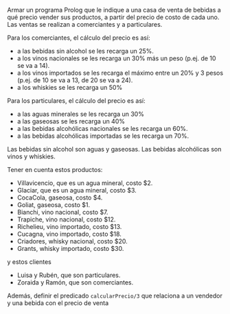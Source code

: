 Armar un programa Prolog que le indique a una casa de venta de bebidas a qué precio vender sus productos, a partir del precio de costo de cada uno. Las ventas se realizan a comerciantes y a particulares.

Para los comerciantes, el cálculo del precio es así:

* a las bebidas sin alcohol se les recarga un 25%.
* a los vinos nacionales se les recarga un 30% más un peso (p.ej. de 10 se va a 14).
* a los vinos importados se les recarga el máximo entre un 20% y 3 pesos (p.ej. de 10 	se va a 13, de 20 se va a 24).
* a los whiskies se les recarga un 50%

Para los particulares, el cálculo del precio es así:

* a las aguas minerales se les recarga un 30%
* a las gaseosas se les recarga un 40%
* a las bebidas alcohólicas nacionales se les recarga un 60%.
* a las bebidas alcohólicas importadas se les recarga un 70%.

Las bebidas sin alcohol son aguas y gaseosas.
Las bebidas alcohólicas son vinos y whiskies.

Tener en cuenta estos productos:

*  Villavicencio, que es un agua mineral, costo $2.
*  Glaciar, que es un agua mineral, costo $3.
*  CocaCola, gaseosa, costo $4.
*  Goliat, gaseosa, costo $1.
*  Bianchi, vino nacional, costo $7.
*  Trapiche, vino nacional, costo $12.
*  Richelieu, vino importado, costo $13.
*  Cucagna, vino importado, costo $18.
*  Criadores, whisky nacional, costo $20.
*  Grants, whisky importado, costo $30.

y estos clientes

*  Luisa y Rubén, que son particulares.
*  Zoraida y Ramón, que son comerciantes.

Además, definir el predicado `calcularPrecio/3` que relaciona a un vendedor y una bebida
con el precio de venta
